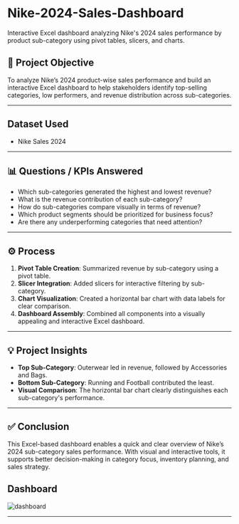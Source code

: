 # Nike-2024-Sales-Dashboard
Interactive Excel dashboard analyzing Nike's 2024 sales performance by product sub-category using pivot tables, slicers, and charts.

## 📌 Project Objective

To analyze Nike’s 2024 product-wise sales performance and build an interactive Excel dashboard to help stakeholders identify top-selling categories, low performers, and revenue distribution across sub-categories.

---

## Dataset Used
- <a herf="https://github.com/Ritesh1831/Nike-2024-Sales-Dashboard/blob/main/nike_sales_2024.csv">Nike Sales 2024</a>

---

## 📊 Questions / KPIs Answered

- Which sub-categories generated the highest and lowest revenue?
- What is the revenue contribution of each sub-category?
- How do sub-categories compare visually in terms of revenue?
- Which product segments should be prioritized for business focus?
- Are there any underperforming categories that need attention?

---

## ⚙️ Process

1. **Pivot Table Creation**: Summarized revenue by sub-category using a pivot table.
2. **Slicer Integration**: Added slicers for interactive filtering by sub-category.
3. **Chart Visualization**: Created a horizontal bar chart with data labels for clear comparison.
4. **Dashboard Assembly**: Combined all components into a visually appealing and interactive Excel dashboard.

---

## 💡 Project Insights

- **Top Sub-Category**: Outerwear led in revenue, followed by Accessories and Bags.
- **Bottom Sub-Category**: Running and Football contributed the least.
- **Visual Comparison**: The horizontal bar chart clearly distinguishes each sub-category's performance.

---

## ✅ Conclusion

This Excel-based dashboard enables a quick and clear overview of Nike’s 2024 sub-category sales performance. With visual and interactive tools, it supports better decision-making in category focus, inventory planning, and sales strategy.

## Dashboard
![dashboard](https://github.com/user-attachments/assets/a1e22d1b-644a-4f51-9a1c-202aae606651)


---




